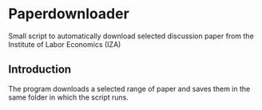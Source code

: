 # Paperdownloader
Small script to automatically download selected discussion paper from the Institute of Labor Economics (IZA)

## Introduction ##
The program downloads a selected range of paper and saves them in the same folder in which the script runs.
